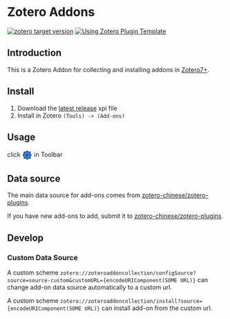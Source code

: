 # Zotero Addons

[![zotero target version](https://img.shields.io/badge/Zotero-7-green?style=flat-square&logo=zotero&logoColor=CC2936)](https://www.zotero.org)
[![Using Zotero Plugin Template](https://img.shields.io/badge/Using-Zotero%20Plugin%20Template-blue?style=flat-square&logo=github)](https://github.com/windingwind/zotero-plugin-template)

## Introduction

This is a Zotero Addon for collecting and installing addons in [Zotero7+](https://www.zotero.org).

## Install

1. Download the [latest release](https://github.com/syt2/zotero-tldr/releases/latest/download/zotero-addons.xpi) xpi file
2. Install in Zotero `(Tools) -> (Add-ons)`

## Usage

click <img align="center" src="addon/chrome/content/icons/favicon.png" width=24/> in Toolbar

## Data source

The main data source for add-ons comes from [zotero-chinese/zotero-plugins](https://github.com/zotero-chinese/zotero-plugins).

If you have new add-ons to add, submit it to [zotero-chinese/zotero-plugins](https://github.com/zotero-chinese/zotero-plugins).

## Develop

### Custom Data Source

A custom scheme
`zotero://zoteroaddoncollection/configSource?source=source-custom&customURL={encodeURIComponent(SOME URL)}`
can change add-on data source automatically to a custom url.

A custom scheme
`zotero://zoteroaddoncollection/install?source={encodeURIComponent(SOME URL)}`
can install add-on from the custom url.
